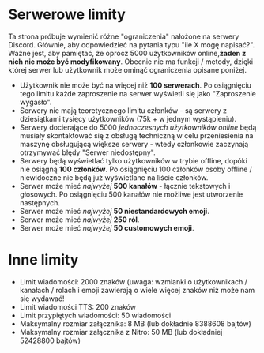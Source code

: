 <!-- TITLE: Limity Serwerowe -->
<!-- SUBTITLE: Różne ograniczenia serwerów Discord -->

# Serwerowe limity 
Ta strona próbuje wymienić różne "ograniczenia" nałożone na serwery Discord. Głównie, aby odpowiedzieć na pytania typu "ile X mogę napisać?". Ważne jest, aby pamiętać, że oprócz 5000 użytkowników online,**żaden z nich nie może być modyfikowany**. Obecnie nie ma funkcji / metody, dzięki której serwer lub użytkownik może ominąć ograniczenia opisane poniżej.

- Użytkownik nie może być na więcej niż **100 serwerach**. Po osiągnięciu tego limitu każde zaproszenie na serwer wyświetli się jako "Zaproszenie wygasło".
- Serwery nie mają teoretycznego limitu członków - są serwery z dziesiątkami tysięcy użytkowników (75k + w jednym wystąpieniu).
- Serwery docierające do 5000 *jednoczesnych użytkowników online* będą musiały skontaktować się z obsługą techniczną w celu przeniesienia na maszynę obsługującą większe serwery - wtedy członkowie zaczynają otrzymywać błędy "Serwer niedostępny".
- Serwery będą wyświetlać tylko użytkowników w trybie offline, dopóki nie osiągną **100 członków**. Po osiągnięciu 100 członków osoby offline / niewidoczne nie będą już wyświetlane na liście członków.
- Serwer może mieć *najwyżej* **500 kanałów** - łącznie tekstowych i głosowych. Po osiągnięciu 500 kanałów nie możliwe jest utworzenie następnych. 
- Serwer może mieć *najwyżej* **50 niestandardowych emoji**.
- Serwer może mieć *najwyżej* **250 ról**.
- Serwer może mieć *najwyżej* **50 customowych emoji**.

# Inne limity
- Limit wiadomości: 2000 znaków (uwaga: wzmianki o użytkownikach / kanałach / rolach i emoji zawierają o wiele więcej znaków niż może nam się wydawać!
- Limit wiadomości TTS: 200 znaków
- Limit przypiętych wiadomości: 50 wiadomości
- Maksymalny rozmiar załącznika: 8 MB (lub dokładnie 8388608 bajtów)
- Maksymalny rozmiar załącznika z Nitro: 50 MB (lub dokładniej 52428800 bajtów)



